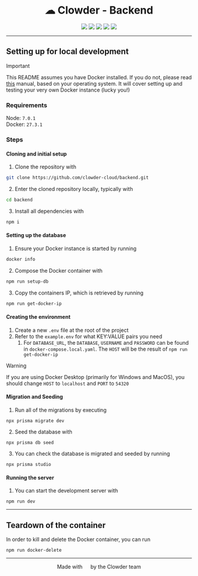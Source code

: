 <h1 align="center">☁ Clowder - Backend</h1>
<p align="center">
<img src="https://img.shields.io/badge/Express.js-%23404d59.svg?logo=express&logoColor=%2361DAFB">
<img src="https://img.shields.io/badge/TypeScript-3178C6?logo=typescript&logoColor=fff">
<img src="https://img.shields.io/badge/Postgres-%23316192.svg?logo=postgresql&logoColor=white">
<img src="https://img.shields.io/badge/Jira-0052CC?logo=jira&logoColor=fff">
<img src="https://img.shields.io/badge/GitHub_Actions-2088FF?logo=github-actions&logoColor=white">
</p>

---

## Setting up for local development

> [!IMPORTANT]  
> This README assumes you have Docker installed. If you do not, please read [this](https://docs.docker.com/engine/install/) manual, based on your operating system. It will cover setting up and testing your very own Docker instance (lucky you!)

### Requirements
Node: `7.0.1`
<br/>
Docker: `27.3.1`

### Steps

#### Cloning and initial setup

1. Clone the repository with
```bash
git clone https://github.com/clowder-cloud/backend.git
```
2. Enter the cloned repository locally, typically with
```bash
cd backend
```
3. Install all dependencies with
```bash
npm i
```

#### Setting up the database

1. Ensure your Docker instance is started by running
```bash
docker info
```
2. Compose the Docker container with
```bash
npm run setup-db
```
3. Copy the containers IP, which is retrieved by running
```bash
npm run get-docker-ip
```

#### Creating the environment

1. Create a new `.env` file at the root of the project
2. Refer to the `example.env` for what KEY:VALUE pairs you need
    1. For `DATABASE_URL`, the `DATABASE`, `USERNAME` and `PASSWORD` can be found in `docker-compose.local.yaml`. The `HOST` will be the result of `npm run get-docker-ip`

> [!WARNING]  
> If you are using Docker Desktop (primarily for Windows and MacOS), you should change `HOST` to `localhost` and `PORT` to `54320`

#### Migration and Seeding

1. Run all of the migrations by executing
```
npx prisma migrate dev
```
2. Seed the database with 
```
npx prisma db seed
```
3. You can check the database is migrated and seeded by running 
```
npx prisma studio
```

#### Running the server
1. You can start the development server with
```
npm run dev
```

---

## Teardown of the container
In order to kill and delete the Docker container, you can run
```
npm run docker-delete
```

---
<p align="center">Made with <img height="14" src="https://emoji.lgbt/assets/svg/gay-heart.svg"/> by the Clowder team</p>

